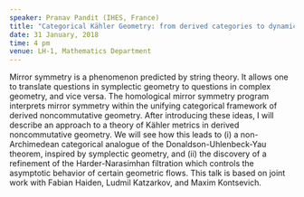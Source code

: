 ```yaml
---
speaker: Pranav Pandit (IHES, France)
title: "Categorical Kähler Geometry: from derived categories to dynamical systems"
date: 31 January, 2018
time: 4 pm
venue: LH-1, Mathematics Department
---
```


Mirror symmetry is a phenomenon predicted by string theory. It allows
one to translate questions in symplectic geometry to questions in
complex geometry, and vice versa. The homological mirror symmetry
program interprets mirror symmetry within the unifying categorical
framework of derived noncommutative geometry. After introducing these
ideas, I will describe an approach to a theory of Kähler metrics in
derived noncommutative geometry. We will see how this leads to (i) a
non-Archimedean categorical analogue of the Donaldson-Uhlenbeck-Yau
theorem, inspired by symplectic geometry, and (ii) the discovery of a
refinement of the Harder-Narasimhan filtration which controls the
asymptotic behavior of certain geometric flows. This talk is based on
joint work with Fabian Haiden, Ludmil Katzarkov, and Maxim Kontsevich.
